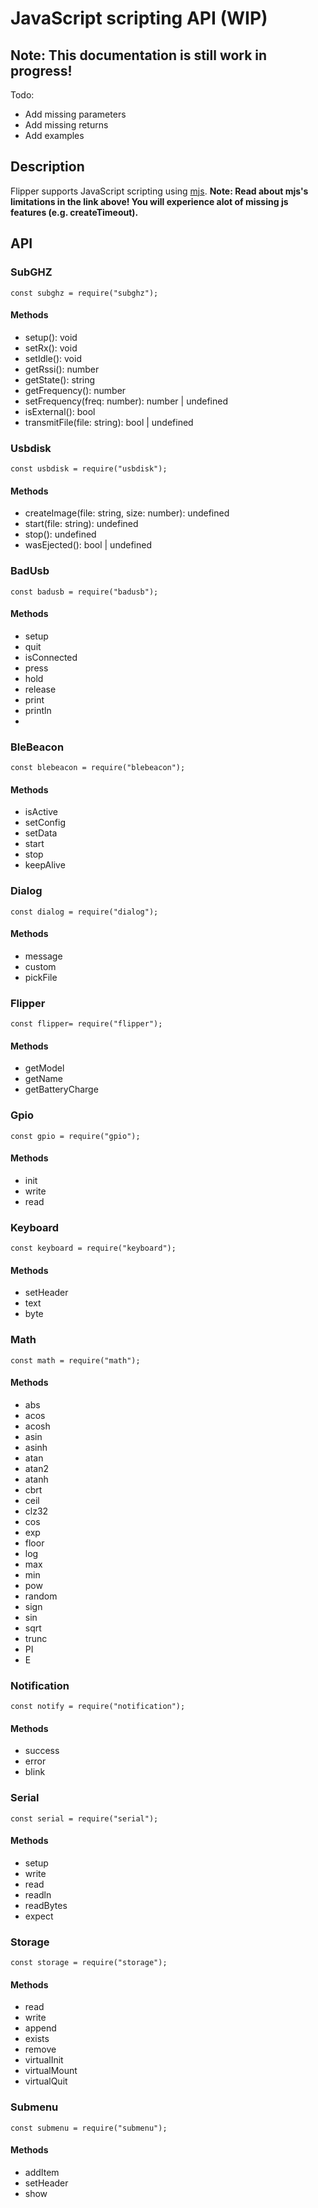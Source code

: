 
# JavaScript scripting API (WIP)
## Note: This documentation is still work in progress! 
Todo:
- Add missing parameters
- Add missing returns
- Add examples

## Description
Flipper supports JavaScript scripting using [mjs](https://github.com/cesanta/mjs). 
**Note: Read about mjs's limitations in the link above! You will experience alot of missing js features (e.g. createTimeout).**

## API
### SubGHZ
`const subghz = require("subghz");`
#### Methods
- setup(): void
- setRx(): void
- setIdle(): void
- getRssi(): number
- getState(): string
- getFrequency(): number
- setFrequency(freq: number): number | undefined
- isExternal(): bool
- transmitFile(file: string): bool | undefined

### Usbdisk
`const usbdisk = require("usbdisk");`
#### Methods
- createImage(file: string, size: number): undefined
- start(file: string): undefined
- stop(): undefined
- wasEjected(): bool | undefined

### BadUsb
`const badusb = require("badusb");`
#### Methods
- setup
- quit
- isConnected
- press
- hold
- release
- print
- println
- 
### BleBeacon
`const blebeacon = require("blebeacon");`
#### Methods
- isActive
- setConfig
- setData
- start
- stop
- keepAlive

### Dialog
`const dialog = require("dialog");`
#### Methods
- message
- custom
- pickFile

### Flipper
`const flipper= require("flipper");`
#### Methods
- getModel
- getName
- getBatteryCharge

### Gpio
`const gpio = require("gpio");`
#### Methods
- init
- write
- read

### Keyboard
`const keyboard = require("keyboard");`
#### Methods
- setHeader
- text
- byte

### Math
`const math = require("math");`
#### Methods
- abs
- acos
- acosh
- asin
- asinh
- atan
- atan2
- atanh
- cbrt
- ceil
- clz32
- cos
- exp
- floor
- log
- max
- min
- pow
- random
- sign
- sin
- sqrt
- trunc
- PI
- E

### Notification
`const notify = require("notification");`
#### Methods
- success
- error
- blink

### Serial
`const serial = require("serial");`
#### Methods
- setup
- write
- read
- readln
- readBytes
- expect

### Storage
`const storage = require("storage");`
#### Methods
- read
- write
- append
- exists
- remove
- virtualInit
- virtualMount
- virtualQuit

### Submenu
`const submenu = require("submenu");`
#### Methods
- addItem
- setHeader
- show
